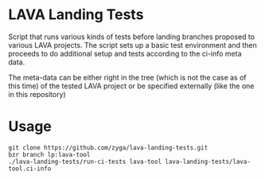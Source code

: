 LAVA Landing Tests
==================

Script that runs various kinds of tests before landing branches proposed to
various LAVA projects. The script sets up a basic test environment and then
proceeds to do additional setup and tests according to the ci-info meta data.

The meta-data can be either right in the tree (which is not the case as of this
time) of the tested LAVA project or be specified externally (like the one in
this repository)

Usage
=====

    git clone https://github.com/zyga/lava-landing-tests.git
    bzr branch lp:lava-tool
    ./lava-landing-tests/run-ci-tests lava-tool lava-landing-tests/lava-tool.ci-info

